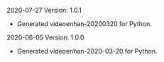 2020-07-27 Version: 1.0.1
- Generated videoenhan-20200320 for Python.

2020-06-05 Version: 1.0.0
- Generated videoenhan-2020-03-20 for Python.

